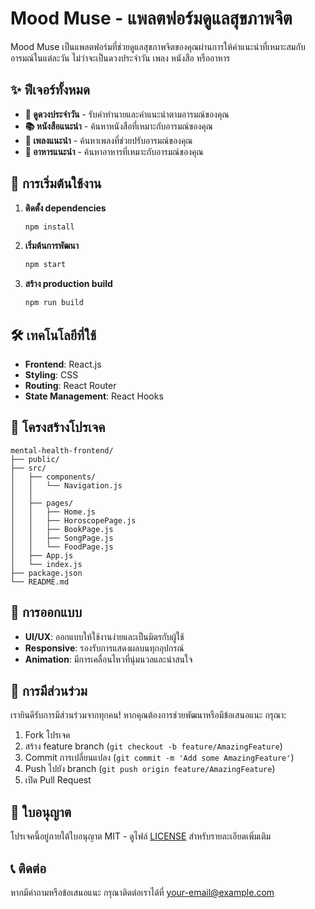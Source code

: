 # Mood Muse - แพลตฟอร์มดูแลสุขภาพจิต

Mood Muse เป็นแพลตฟอร์มที่ช่วยดูแลสุขภาพจิตของคุณผ่านการให้คำแนะนำที่เหมาะสมกับอารมณ์ในแต่ละวัน ไม่ว่าจะเป็นดวงประจำวัน เพลง หนังสือ หรืออาหาร

## ✨ ฟีเจอร์ทั้งหมด

- **🔮 ดูดวงประจำวัน** - รับคำทำนายและคำแนะนำตามอารมณ์ของคุณ
- **📚 หนังสือแนะนำ** - ค้นหาหนังสือที่เหมาะกับอารมณ์ของคุณ
- **🎵 เพลงแนะนำ** - ค้นหาเพลงที่ช่วยปรับอารมณ์ของคุณ
- **🍜 อาหารแนะนำ** - ค้นหาอาหารที่เหมาะกับอารมณ์ของคุณ

## 🚀 การเริ่มต้นใช้งาน

1. **ติดตั้ง dependencies**
   ```bash
   npm install
   ```

2. **เริ่มต้นการพัฒนา**
   ```bash
   npm start
   ```

3. **สร้าง production build**
   ```bash
   npm run build
   ```

## 🛠️ เทคโนโลยีที่ใช้

- **Frontend**: React.js
- **Styling**: CSS
- **Routing**: React Router
- **State Management**: React Hooks

## 📁 โครงสร้างโปรเจค

```
mental-health-frontend/
├── public/
├── src/
│   ├── components/
│   │   └── Navigation.js
│   │   
│   ├── pages/
│   │   ├── Home.js
│   │   ├── HoroscopePage.js
│   │   ├── BookPage.js
│   │   ├── SongPage.js
│   │   └── FoodPage.js
│   ├── App.js
│   └── index.js
├── package.json
└── README.md
```

## 🎨 การออกแบบ

- **UI/UX**: ออกแบบให้ใช้งานง่ายและเป็นมิตรกับผู้ใช้
- **Responsive**: รองรับการแสดงผลบนทุกอุปกรณ์
- **Animation**: มีการเคลื่อนไหวที่นุ่มนวลและน่าสนใจ

## 🤝 การมีส่วนร่วม

เรายินดีรับการมีส่วนร่วมจากทุกคน! หากคุณต้องการช่วยพัฒนาหรือมีข้อเสนอแนะ กรุณา:

1. Fork โปรเจค
2. สร้าง feature branch (`git checkout -b feature/AmazingFeature`)
3. Commit การเปลี่ยนแปลง (`git commit -m 'Add some AmazingFeature'`)
4. Push ไปยัง branch (`git push origin feature/AmazingFeature`)
5. เปิด Pull Request

## 📝 ใบอนุญาต

โปรเจคนี้อยู่ภายใต้ใบอนุญาต MIT - ดูไฟล์ [LICENSE](LICENSE) สำหรับรายละเอียดเพิ่มเติม

## 📞 ติดต่อ

หากมีคำถามหรือข้อเสนอแนะ กรุณาติดต่อเราได้ที่ [your-email@example.com](mailto:your-email@example.com)
